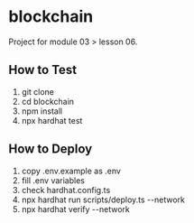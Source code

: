 # blockchain

Project for module 03 > lesson 06.

## How to Test

1. git clone
2. cd blockchain
3. npm install
4. npx hardhat test

## How to Deploy

1. copy .env.example as .env
2. fill .env variables
3. check hardhat.config.ts
4. npx hardhat run scripts/deploy.ts --network <network name>
5. npx hardhat verify --network <network name> <contrato>